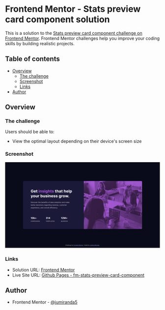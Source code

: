 # Frontend Mentor - Stats preview card component solution

This is a solution to the [Stats preview card component challenge on Frontend Mentor](https://www.frontendmentor.io/challenges/stats-preview-card-component-8JqbgoU62). Frontend Mentor challenges help you improve your coding skills by building realistic projects. 

## Table of contents

- [Overview](#overview)
  - [The challenge](#the-challenge)
  - [Screenshot](#screenshot)
  - [Links](#links)
- [Author](#author)

## Overview

### The challenge

Users should be able to:

- View the optimal layout depending on their device's screen size

### Screenshot

![Screenshot of my solution](./design/screenshot.png)

### Links

- Solution URL: [Frontend Mentor](https://www.frontendmentor.io/solutions/stats-preview-card-with-grid-and-flexbox-SYq5W30hCi)
- Live Site URL: [Github Pages - fm-stats-preview-card-component](https://jumiranda5.github.io/fm-stats-preview-card-component/)


## Author

- Frontend Mentor - [@jumiranda5](https://www.frontendmentor.io/profile/jumiranda5)